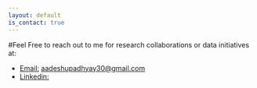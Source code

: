 ```yaml
---
layout: default
is_contact: true
---
```


#Feel Free to reach out to me for research collaborations or data initiatives at:
* [Email:](aadeshupadhyay30@gmail.com) aadeshupadhyay30@gmail.com
* [Linkedin:](https://www.linkedin.com/in/aadeshupadhyay)

